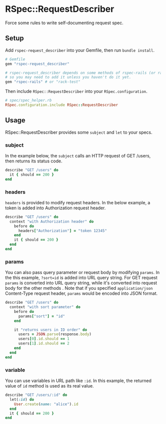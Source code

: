 # RSpec::RequestDescriber
Force some rules to write self-documenting request spec.

## Setup
Add `rspec-request_describer` into your Gemfile, then run `bundle install`.

```ruby
# Gemfile
gem "rspec-request_describer"

# rspec-request_describer depends on some methods of rspec-rails (or rack-test),
# so you may need to add it unless you haven't do it yet.
gem "rspec-rails" # or "rack-test"
```

Then include `RSpec::RequestDescriber` into your `RSpec.configuration`.

```ruby
# spec/spec_helper.rb
RSpec.configuration.include RSpec::RequestDescriber
```

## Usage
RSpec::RequestDescriber provides some `subject` and `let` to your specs.

### subject
In the example below, the `subject` calls an HTTP request of GET /users,
then returns its status code.

```ruby
describe "GET /users" do
  it { should == 200 }
end
```

### headers
`headers` is provided to modify request headers.
In the below example, a token is added into Authorization request header.


```ruby
describe "GET /users" do
  context "with Authorization header" do
    before do
      headers["Authorization"] = "token 12345"
    end
    it { should == 200 }
  end
end
```

### params
You can also pass query parameter or request body by modifying `params`.
In the this example, `?sort=id` is added into URL query string.
For GET request `params` is converted into URL query string,
while it's converted into request body for the other methods
.
Note that if you specified `application/json` Content-Type request header,
`params` would be encoded into JSON format.

```ruby
describe "GET /users" do
  context "with sort parameter" do
    before do
      params["sort"] = "id"
    end

    it "returns users in ID order" do
      users = JSON.parse(response.body)
      users[0].id.should == 1
      users[1].id.should == 2
    end
  end
end
```

### variable
You can use variables in URL path like `:id`.
In this example, the returned value of `id` method is used as its real value.

```ruby
describe "GET /users/:id" do
  let(:id) do
    User.create(name: "alice").id
  end
  it { should == 200 }
end
```
